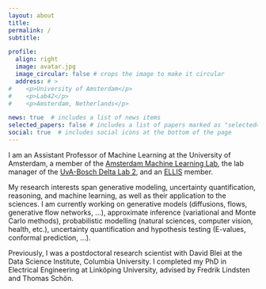 ```yaml
---
layout: about
title: 
permalink: /
subtitle: 	

profile:
  align: right
  image: avatar.jpg
  image_circular: false # crops the image to make it circular
  address: # >
#    <p>University of Amsterdam</p>
#    <p>Lab42</p>
#    <p>Amsterdam, Netherlands</p>

news: true  # includes a list of news items
selected_papers: false # includes a list of papers marked as "selected={true}"
social: true  # includes social icons at the bottom of the page
---
```


I am an Assistant Professor of Machine Learning at the University of Amsterdam, a member of the [Amsterdam Machine Learning Lab](https://amlab.science.uva.nl/), the lab manager of the [UvA-Bosch Delta Lab 2](https://ivi.fnwi.uva.nl/uvaboschdeltalab/), and an [ELLIS](https://ellis.eu/) member.

My research interests span generative modeling, uncertainty quantification, reasoning, and machine learning, as well as their application to the sciences. I am currently working on generative models (diffusions, flows, generative flow networks, ...), approximate inference (variational and Monte Carlo methods), probabilistic modelling (natural sciences, computer vision, health, etc.), uncertainty quantification and hypothesis testing (E-values, conformal prediction, ...).

Previously, I was a postdoctoral research scientist with David Blei at the Data Science Institute, Columbia University. I completed my PhD in Electrical Engineering at Linköping University, advised by Fredrik Lindsten and Thomas Schön.


